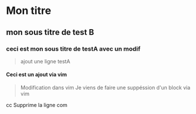 # Mon titre

## mon sous titre de test B

### ceci est mon sous titre de testA avec un modif

> ajout une ligne testA



#### Ceci est un ajout via vim


> Modification dans vim
Je viens de faire une suppéssion d'un block via vim

cc Supprime la ligne com




